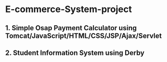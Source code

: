 # E-commerce-System-project
## 1. Simple Osap Payment Calculator using Tomcat/JavaScript/HTML/CSS/JSP/Ajax/Servlet
## 2. Student Information System using Derby
